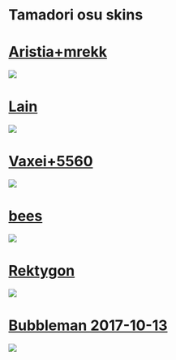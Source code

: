 # Tamadori osu skins

# [Aristia+mrekk](https://disk.yandex.ru/d/CgyDDeFUXC-RZQ)
![](https://osu.ppy.sh/ss/18026933/e686)
# [Lain](https://disk.yandex.ru/d/JboIuLHvJWHgjQ)
![](https://osu.ppy.sh/ss/18026935/787d)
# [Vaxei+5560](https://disk.yandex.ru/d/1wrfuzfJItLPfw)
![](https://osu.ppy.sh/ss/18026937/cd81)
# [bees](https://disk.yandex.ru/d/fXl8fdSO8qUsUg)
![](https://osu.ppy.sh/ss/18026939/ec72)
# [Rektygon](https://disk.yandex.ru/d/JqXJReC_fm2CXA)
![](https://osu.ppy.sh/ss/18026942/8359)
# [Bubbleman 2017-10-13](https://disk.yandex.ru/d/AF6O6e9BJZF9Gg)
![](https://osu.ppy.sh/ss/18026964/6316)
